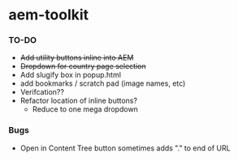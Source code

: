 # aem-toolkit
### TO-DO
* ~~Add utility buttons inline into AEM~~
* ~~Dropdown for country page selection~~
* Add slugify box in popup.html
* add bookmarks / scratch pad (image names, etc)
* Verifcation??
* Refactor location of inline buttons?
    * Reduce to one mega dropdown



### Bugs
* Open in Content Tree button sometimes adds "." to end of URL